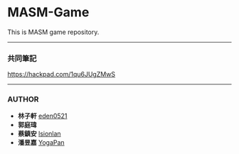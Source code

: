 MASM-Game
=========

This is MASM game repository.


--------------------------------------

### 共同筆記

https://hackpad.com/1qu6JUgZMwS

---------------------------------------

### AUTHOR

- **林子軒** [eden0521](https://github.com/eden0521)
- **郭庭瑋**
- **蔡鎮安** [lsionlan](https://github.com/lsionlan)
- **潘昱嘉** [YogaPan](https://github.com/YogaPan)
